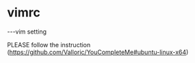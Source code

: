 # vimrc
---vim setting

PLEASE follow the instruction (https://github.com/Valloric/YouCompleteMe#ubuntu-linux-x64)

